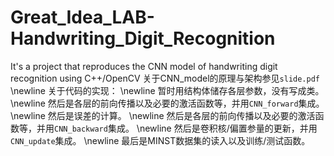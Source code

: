 # Great_Idea_LAB-Handwriting_Digit_Recognition
It's a project that reproduces the CNN model of handwriting digit recognition using C++/OpenCV
关于CNN_model的原理与架构参见`slide.pdf` 
\newline
关于代码的实现：
\newline
暂时用结构体储存各层参数，没有写成类。
\newline
然后是各层的前向传播以及必要的激活函数等，并用`CNN_forward`集成。
\newline
然后是误差的计算。
\newline
然后是各层的前向传播以及必要的激活函数等，并用`CNN_backward`集成。
\newline
然后是卷积核/偏置参量的更新，并用`CNN_update`集成。
\newline
最后是MINST数据集的读入以及训练/测试函数。
